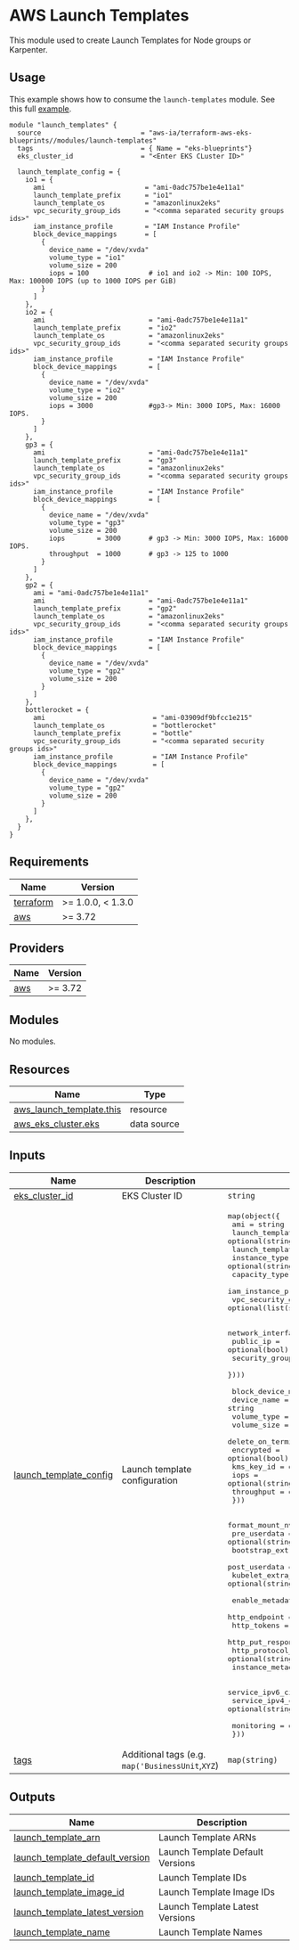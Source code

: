 # AWS Launch Templates

This module used to create Launch Templates for Node groups or Karpenter.

## Usage

This example shows how to consume the `launch-templates` module. See this full [example](../../examples/karpenter/main.tf).

```hcl
module "launch_templates" {
  source                         = "aws-ia/terraform-aws-eks-blueprints//modules/launch-templates"
  tags                           = { Name = "eks-blueprints"}
  eks_cluster_id                 = "<Enter EKS CLuster ID>"

  launch_template_config = {
    io1 = {
      ami                         = "ami-0adc757be1e4e11a1"
      launch_template_prefix      = "io1"
      launch_template_os          = "amazonlinux2eks"
      vpc_security_group_ids      = "<comma separated security groups ids>"
      iam_instance_profile        = "IAM Instance Profile"
      block_device_mappings       = [
        {
          device_name = "/dev/xvda"
          volume_type = "io1"
          volume_size = 200
          iops = 100               # io1 and io2 -> Min: 100 IOPS, Max: 100000 IOPS (up to 1000 IOPS per GiB)
        }
      ]
    },
    io2 = {
      ami                          = "ami-0adc757be1e4e11a1"
      launch_template_prefix       = "io2"
      launch_template_os           = "amazonlinux2eks"
      vpc_security_group_ids       = "<comma separated security groups ids>"
      iam_instance_profile         = "IAM Instance Profile"
      block_device_mappings        = [
        {
          device_name = "/dev/xvda"
          volume_type = "io2"
          volume_size = 200
          iops = 3000              #gp3-> Min: 3000 IOPS, Max: 16000 IOPS.
        }
      ]
    },
    gp3 = {
      ami                          = "ami-0adc757be1e4e11a1"
      launch_template_prefix       = "gp3"
      launch_template_os           = "amazonlinux2eks"
      vpc_security_group_ids       = "<comma separated security groups ids>"
      iam_instance_profile         = "IAM Instance Profile"
      block_device_mappings        = [
        {
          device_name = "/dev/xvda"
          volume_type = "gp3"
          volume_size = 200
          iops        = 3000       # gp3 -> Min: 3000 IOPS, Max: 16000 IOPS.
          throughput  = 1000       # gp3 -> 125 to 1000
        }
      ]
    },
    gp2 = {
      ami = "ami-0adc757be1e4e11a1"
      ami                          = "ami-0adc757be1e4e11a1"
      launch_template_prefix       = "gp2"
      launch_template_os           = "amazonlinux2eks"
      vpc_security_group_ids       = "<comma separated security groups ids>"
      iam_instance_profile         = "IAM Instance Profile"
      block_device_mappings        = [
        {
          device_name = "/dev/xvda"
          volume_type = "gp2"
          volume_size = 200
        }
      ]
    },
    bottlerocket = {
      ami                           = "ami-03909df9bfcc1e215"
      launch_template_os            = "bottlerocket"
      launch_template_prefix        = "bottle"
      vpc_security_group_ids        = "<comma separated security groups ids>"
      iam_instance_profile          = "IAM Instance Profile"
      block_device_mappings         = [
        {
          device_name = "/dev/xvda"
          volume_type = "gp2"
          volume_size = 200
        }
      ]
    },
  }
}
```

<!-- BEGINNING OF PRE-COMMIT-TERRAFORM DOCS HOOK -->
## Requirements

| Name | Version |
|------|---------|
| <a name="requirement_terraform"></a> [terraform](#requirement\_terraform) | >= 1.0.0, < 1.3.0 |
| <a name="requirement_aws"></a> [aws](#requirement\_aws) | >= 3.72 |

## Providers

| Name | Version |
|------|---------|
| <a name="provider_aws"></a> [aws](#provider\_aws) | >= 3.72 |

## Modules

No modules.

## Resources

| Name | Type |
|------|------|
| [aws_launch_template.this](https://registry.terraform.io/providers/hashicorp/aws/latest/docs/resources/launch_template) | resource |
| [aws_eks_cluster.eks](https://registry.terraform.io/providers/hashicorp/aws/latest/docs/data-sources/eks_cluster) | data source |

## Inputs

| Name | Description | Type | Default | Required |
|------|-------------|------|---------|:--------:|
| <a name="input_eks_cluster_id"></a> [eks\_cluster\_id](#input\_eks\_cluster\_id) | EKS Cluster ID | `string` | n/a | yes |
| <a name="input_launch_template_config"></a> [launch\_template\_config](#input\_launch\_template\_config) | Launch template configuration | <pre>map(object({<br>    ami                    = string<br>    launch_template_os     = optional(string)<br>    launch_template_prefix = string<br>    instance_type          = optional(string)<br>    capacity_type          = optional(string)<br>    iam_instance_profile   = optional(string)<br>    vpc_security_group_ids = optional(list(string)) # conflicts with network_interfaces<br><br>    network_interfaces = optional(list(object({<br>      public_ip       = optional(bool)<br>      security_groups = optional(list(string))<br>    })))<br><br>    block_device_mappings = list(object({<br>      device_name           = string<br>      volume_type           = string<br>      volume_size           = string<br>      delete_on_termination = optional(bool)<br>      encrypted             = optional(bool)<br>      kms_key_id            = optional(string)<br>      iops                  = optional(string)<br>      throughput            = optional(string)<br>    }))<br><br>    format_mount_nvme_disk = optional(bool)<br>    pre_userdata           = optional(string)<br>    bootstrap_extra_args   = optional(string)<br>    post_userdata          = optional(string)<br>    kubelet_extra_args     = optional(string)<br><br>    enable_metadata_options     = optional(bool)<br>    http_endpoint               = optional(string)<br>    http_tokens                 = optional(string)<br>    http_put_response_hop_limit = optional(number)<br>    http_protocol_ipv6          = optional(string)<br>    instance_metadata_tags      = optional(string)<br><br>    service_ipv6_cidr = optional(string)<br>    service_ipv4_cidr = optional(string)<br><br>    monitoring = optional(bool)<br>  }))</pre> | n/a | yes |
| <a name="input_tags"></a> [tags](#input\_tags) | Additional tags (e.g. `map('BusinessUnit`,`XYZ`) | `map(string)` | `{}` | no |

## Outputs

| Name | Description |
|------|-------------|
| <a name="output_launch_template_arn"></a> [launch\_template\_arn](#output\_launch\_template\_arn) | Launch Template ARNs |
| <a name="output_launch_template_default_version"></a> [launch\_template\_default\_version](#output\_launch\_template\_default\_version) | Launch Template Default Versions |
| <a name="output_launch_template_id"></a> [launch\_template\_id](#output\_launch\_template\_id) | Launch Template IDs |
| <a name="output_launch_template_image_id"></a> [launch\_template\_image\_id](#output\_launch\_template\_image\_id) | Launch Template Image IDs |
| <a name="output_launch_template_latest_version"></a> [launch\_template\_latest\_version](#output\_launch\_template\_latest\_version) | Launch Template Latest Versions |
| <a name="output_launch_template_name"></a> [launch\_template\_name](#output\_launch\_template\_name) | Launch Template Names |
<!-- END OF PRE-COMMIT-TERRAFORM DOCS HOOK -->
